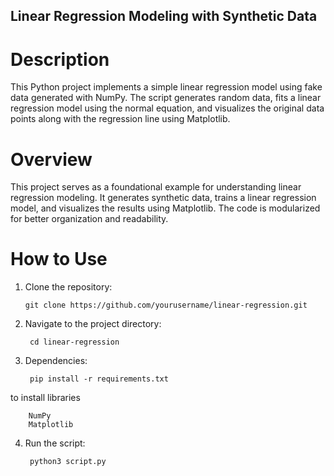 ## Linear Regression Modeling with Synthetic Data

# Description

This Python project implements a simple linear regression model using fake data generated with NumPy. The script generates random data, fits a linear regression model using the normal equation, and visualizes the original data points along with the regression line using Matplotlib.


# Overview

This project serves as a foundational example for understanding linear regression modeling. It generates synthetic data, trains a linear regression model, and visualizes the results using Matplotlib. The code is modularized for better organization and readability.


# How to Use

1. Clone the repository:
    
       git clone https://github.com/yourusername/linear-regression.git

2. Navigate to the project directory:

        cd linear-regression

3. Dependencies:

        pip install -r requirements.txt

to install libraries

        NumPy
        Matplotlib


4. Run the script:

        python3 script.py


